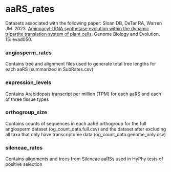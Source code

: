 # aaRS_rates
Datasets associated with the following paper:
Sloan DB, DeTar RA, Warren JM. 2023. [Aminoacyl-tRNA synthetase evolution within the dynamic tripartite translation system of plant cells](https://doi.org/10.1093/gbe/evad050). Genome Biology and Evolution. 15: evad050.

### angiosperm_rates
Contains tree and alignment files used to generate total tree lengths for each aaRS (summarized in SubRates.csv)

### expression_levels
Contains Arabidopsis transcript per million (TPM) for each aaRS and each of three tissue types

### orthogroup_size
Contains counts of sequences in each aaRS orthogroup for the full angiosperm dataset (og_count_data.full.csv) and the dataset after excluding all taxa that only have transcriptome data (og_count_data.genome_only.csv)

### sileneae_rates
Contains alignments and trees from Sileneae aaRSs used in HyPhy tests of positive selection